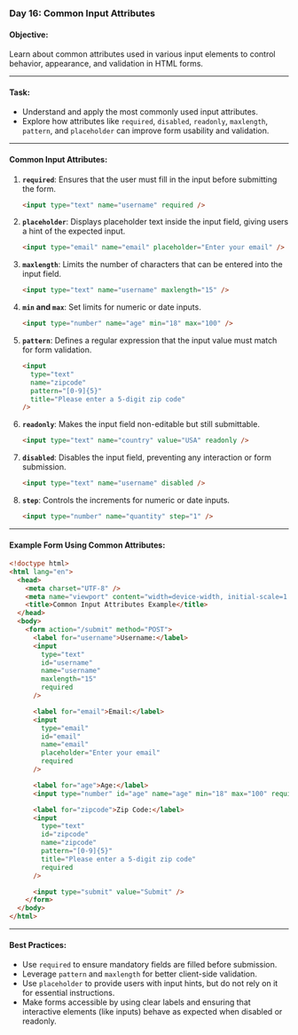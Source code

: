### Day 16: Common Input Attributes

#### **Objective:**

Learn about common attributes used in various input elements to control behavior, appearance, and validation in HTML forms.

---

#### **Task:**

- Understand and apply the most commonly used input attributes.
- Explore how attributes like `required`, `disabled`, `readonly`, `maxlength`, `pattern`, and `placeholder` can improve form usability and validation.

---

#### **Common Input Attributes:**

1. **`required`**: Ensures that the user must fill in the input before submitting the form.

   ```html
   <input type="text" name="username" required />
   ```

2. **`placeholder`**: Displays placeholder text inside the input field, giving users a hint of the expected input.

   ```html
   <input type="email" name="email" placeholder="Enter your email" />
   ```

3. **`maxlength`**: Limits the number of characters that can be entered into the input field.

   ```html
   <input type="text" name="username" maxlength="15" />
   ```

4. **`min` and `max`**: Set limits for numeric or date inputs.

   ```html
   <input type="number" name="age" min="18" max="100" />
   ```

5. **`pattern`**: Defines a regular expression that the input value must match for form validation.

   ```html
   <input
     type="text"
     name="zipcode"
     pattern="[0-9]{5}"
     title="Please enter a 5-digit zip code"
   />
   ```

6. **`readonly`**: Makes the input field non-editable but still submittable.

   ```html
   <input type="text" name="country" value="USA" readonly />
   ```

7. **`disabled`**: Disables the input field, preventing any interaction or form submission.

   ```html
   <input type="text" name="username" disabled />
   ```

8. **`step`**: Controls the increments for numeric or date inputs.
   ```html
   <input type="number" name="quantity" step="1" />
   ```

---

#### **Example Form Using Common Attributes:**

```html
<!doctype html>
<html lang="en">
  <head>
    <meta charset="UTF-8" />
    <meta name="viewport" content="width=device-width, initial-scale=1.0" />
    <title>Common Input Attributes Example</title>
  </head>
  <body>
    <form action="/submit" method="POST">
      <label for="username">Username:</label>
      <input
        type="text"
        id="username"
        name="username"
        maxlength="15"
        required
      />

      <label for="email">Email:</label>
      <input
        type="email"
        id="email"
        name="email"
        placeholder="Enter your email"
        required
      />

      <label for="age">Age:</label>
      <input type="number" id="age" name="age" min="18" max="100" required />

      <label for="zipcode">Zip Code:</label>
      <input
        type="text"
        id="zipcode"
        name="zipcode"
        pattern="[0-9]{5}"
        title="Please enter a 5-digit zip code"
        required
      />

      <input type="submit" value="Submit" />
    </form>
  </body>
</html>
```

---

#### **Best Practices:**

- Use `required` to ensure mandatory fields are filled before submission.
- Leverage `pattern` and `maxlength` for better client-side validation.
- Use `placeholder` to provide users with input hints, but do not rely on it for essential instructions.
- Make forms accessible by using clear labels and ensuring that interactive elements (like inputs) behave as expected when disabled or readonly.
